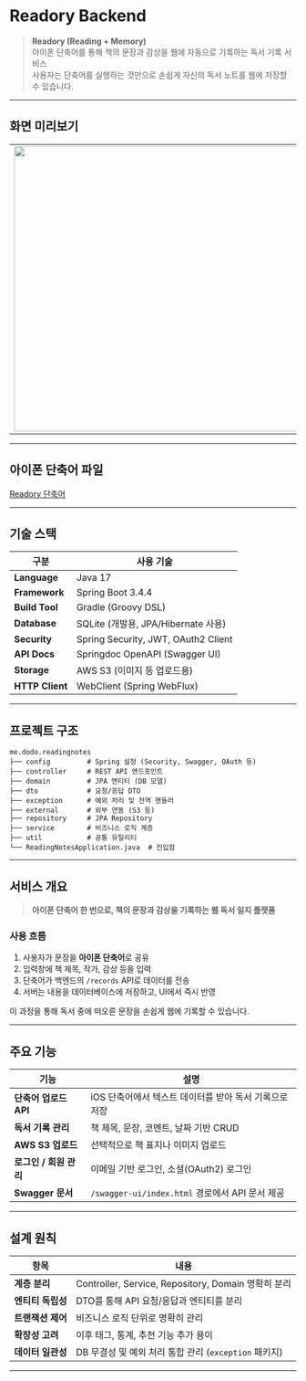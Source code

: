 # Readory Backend

> **Readory (Reading + Memory)**  
> 아이폰 단축어를 통해 책의 문장과 감상을 웹에 자동으로 기록하는 독서 기록 서비스  
> 사용자는 단축어를 실행하는 것만으로 손쉽게 자신의 독서 노트를 웹에 저장할 수 있습니다.

---

## 화면 미리보기

<table>
  <tr>
    <td><img width="500" src="https://github.com/user-attachments/assets/cbd58e11-bf4d-4a2c-9d74-d1875b7771c7" /></td>
    <td><img width="500" src="https://github.com/user-attachments/assets/05dc03e0-7bb1-4f70-8c75-7e4dbe4bc9b0" /></td>
  </tr>
</table>

---

## 아이폰 단축어 파일

[Readory 단축어](https://dodo5517.tistory.com/173)

---

## 기술 스택

| 구분 | 사용 기술 |
|------|------------|
| **Language** | Java 17 |
| **Framework** | Spring Boot 3.4.4 |
| **Build Tool** | Gradle (Groovy DSL) |
| **Database** | SQLite (개발용, JPA/Hibernate 사용) |
| **Security** | Spring Security, JWT, OAuth2 Client |
| **API Docs** | Springdoc OpenAPI (Swagger UI) |
| **Storage** | AWS S3 (이미지 등 업로드용) |
| **HTTP Client** | WebClient (Spring WebFlux) |

---

## 프로젝트 구조

```
me.dodo.readingnotes
├── config         # Spring 설정 (Security, Swagger, OAuth 등)
├── controller     # REST API 엔드포인트
├── domain         # JPA 엔티티 (DB 모델)
├── dto            # 요청/응답 DTO
├── exception      # 예외 처리 및 전역 핸들러
├── external       # 외부 연동 (S3 등)
├── repository     # JPA Repository
├── service        # 비즈니스 로직 계층
├── util           # 공통 유틸리티
└── ReadingNotesApplication.java  # 진입점
```

---

## 서비스 개요

> **아이폰 단축어 한 번으로, 책의 문장과 감상을 기록하는 웹 독서 일지 플랫폼**

### 사용 흐름
1. 사용자가 문장을 **아이폰 단축어**로 공유
2. 입력창에 책 제목, 작가, 감상 등을 입력  
3. 단축어가 백엔드의 `/records` API로 데이터를 전송  
4. 서버는 내용을 데이터베이스에 저장하고, UI에서 즉시 반영  

이 과정을 통해 독서 중에 떠오른 문장을 손쉽게 웹에 기록할 수 있습니다.

---

## 주요 기능

| 기능 | 설명 |
|------|------|
| **단축어 업로드 API** | iOS 단축어에서 텍스트 데이터를 받아 독서 기록으로 저장 |
| **독서 기록 관리** | 책 제목, 문장, 코멘트, 날짜 기반 CRUD |
| **AWS S3 업로드** | 선택적으로 책 표지나 이미지 업로드 |
| **로그인 / 회원 관리** | 이메일 기반 로그인, 소셜(OAuth2) 로그인 |
| **Swagger 문서** | `/swagger-ui/index.html` 경로에서 API 문서 제공 |

---

## 설계 원칙

| 항목 | 내용 |
|------|------|
| **계층 분리** | Controller, Service, Repository, Domain 명확히 분리 |
| **엔티티 독립성** | DTO를 통해 API 요청/응답과 엔티티를 분리 |
| **트랜잭션 제어** | 비즈니스 로직 단위로 명확히 관리 |
| **확장성 고려** | 이후 태그, 통계, 추천 기능 추가 용이 |
| **데이터 일관성** | DB 무결성 및 예외 처리 통합 관리 (`exception` 패키지) |

---
